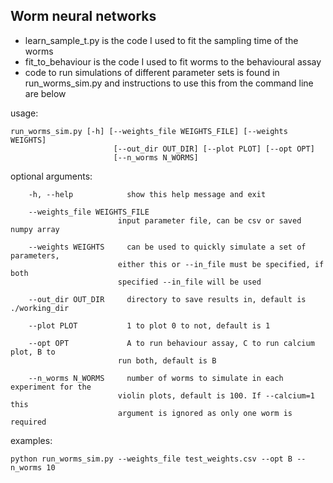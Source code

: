 ## Worm neural networks

- learn_sample_t.py is the code I used to fit the sampling time of the worms
- fit_to_behaviour is the code I used to fit worms to the behavioural assay
- code to run simulations of different parameter sets is found in run_worms_sim.py and instructions to use this from the command line are below

usage: 
 ```console 
 run_worms_sim.py [-h] [--weights_file WEIGHTS_FILE] [--weights WEIGHTS]
                        [--out_dir OUT_DIR] [--plot PLOT] [--opt OPT]
                        [--n_worms N_WORMS] 
```

optional arguments:
```console 
    -h, --help            show this help message and exit

    --weights_file WEIGHTS_FILE
                        input parameter file, can be csv or saved numpy array

    --weights WEIGHTS     can be used to quickly simulate a set of parameters,
                        either this or --in_file must be specified, if both
                        specified --in_file will be used

    --out_dir OUT_DIR     directory to save results in, default is ./working_dir

    --plot PLOT           1 to plot 0 to not, default is 1

    --opt OPT             A to run behaviour assay, C to run calcium plot, B to
                        run both, default is B

    --n_worms N_WORMS     number of worms to simulate in each experiment for the
                        violin plots, default is 100. If --calcium=1 this
                        argument is ignored as only one worm is required
```

examples:
```console
python run_worms_sim.py --weights_file test_weights.csv --opt B --n_worms 10
```